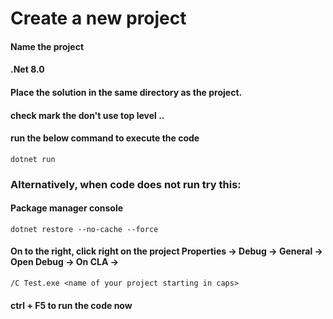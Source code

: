 # Create a new project
#### Name the project
#### .Net 8.0
#### Place the solution in the same directory as the project.
#### check mark the don't use top level ..
#### run the below command to execute the code
```
dotnet run 
```

### Alternatively, when code does not run try this: 
#### Package manager console
```
dotnet restore --no-cache --force
```
#### On to the right, click right on the project Properties -> Debug -> General -> Open Debug -> On CLA -> 
```
/C Test.exe <name of your project starting in caps>
```
#### ctrl + F5 to run the code now
